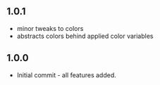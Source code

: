 ## 1.0.1

* minor tweaks to colors
* abstracts colors behind applied color variables

## 1.0.0

* Initial commit - all features added.
